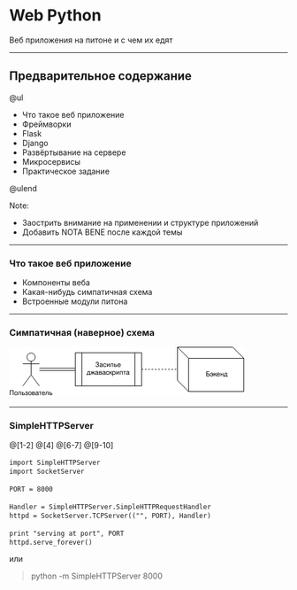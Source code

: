 # Web Python

Веб приложения на питоне и с чем их едят

---

## Предварительное содержание

@ul

- Что такое веб приложение
- Фреймворки
- Flask
- Django
- Развёртывание на сервере
- Микросервисы
- Практическое задание

@ulend

Note:

- Заострить внимание на применении и структуре приложений
- Добавить NOTA BENE после каждой темы

---

### Что такое веб приложение

- Компоненты веба
- Какая-нибудь симпатичная схема
- Встроенные модули питона

---

### Симпатичная (наверное) схема

![Simple Diagramm](img/example.png)

---

### SimpleHTTPServer

@[1-2]
@[4]
@[6-7]
@[9-10]
```
import SimpleHTTPServer
import SocketServer

PORT = 8000

Handler = SimpleHTTPServer.SimpleHTTPRequestHandler
httpd = SocketServer.TCPServer(("", PORT), Handler)

print "serving at port", PORT
httpd.serve_forever()
```


или

> python -m SimpleHTTPServer 8000
